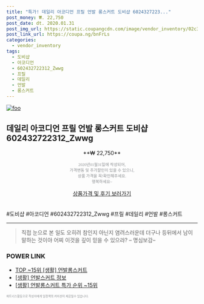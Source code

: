 ```yaml
--- 
title: "특가! 데일리 아코디언 프릴 언발 롱스커트 도비샵 6024327223..." 
post_money: ₩. 22,750 
post_date: dt. 2020.01.31 
post_img_url: https://static.coupangcdn.com/image/vendor_inventory/02c3/a3d06b9c71993b7bd32357758bb70e4d8d39327c8171db2dc2bba0644768.jpg 
post_link_url: https://coupa.ng/bnFrLs 
categories: 
  - vendor_inventory 
tags: 
  - 도비샵 
  - 아코디언 
  - 602432722312_Zwwg 
  - 프릴 
  - 데일리 
  - 언발 
  - 롱스커트 
--- 
```

[![foo](https://static.coupangcdn.com/image/vendor_inventory/02c3/a3d06b9c71993b7bd32357758bb70e4d8d39327c8171db2dc2bba0644768.jpg)](https://coupa.ng/bnFrLs) 

## 데일리 아코디언 프릴 언발 롱스커트 도비샵 602432722312_Zwwg 
<p style="text-align: center;">**₩ 22,750**</p> 
<p style="text-align: center;"><span style="color: #898c8f; font-family: Georgia,Times,serif; font-size: 0.75em;">2020년01월31일에 작성되어, <br>가격변동 및 추가할인이 있을 수 있으니,<br> 상품 가격을 꼭!확인해주세요.<br>행복하세요~</span> 
</p>	 
<div markdown="0" style="text-align: center;"><a href="https://coupa.ng/bnFrLs" class="btn btn--success">상품가격 및 후기 보러가기</a></div> 
<br><br> 
  #도비샵 #아코디언 #602432722312_Zwwg #프릴 #데일리 #언발 #롱스커트 
<hr> 

> 직접 눈으로 본 일도 오히려 참인지 아닌지 염려스러운데 더구나 등뒤에서 남이 말하는 것이야 어찌 이것을 깊이 믿을 수 있으랴? – 명심보감–  


### POWER LINK

* <a href="https://blog.naver.com/an0733/221790738662" target="_blank"> TOP ~15위 [생활] 언발롱스커트</a>
* <a href="https://blog.naver.com/sakai111/221769552479" target="_blank"> [생활] 언발스커트 정보 </a>
* <a href="https://blog.naver.com/sakai111/221790738657" target="_blank"> [생활] 언발롱스커트 특가 순위 ~15위</a>

<span style="color: #898c8f; font-family: Georgia,Times,serif; font-size: 0.55em;">파트너스활동으로 작성자에게 일정액의 커미션이 제공될수 있습니다.</span> 
